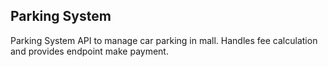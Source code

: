 ## Parking System

Parking System API to manage car parking in mall. Handles fee calculation and provides endpoint make payment.

